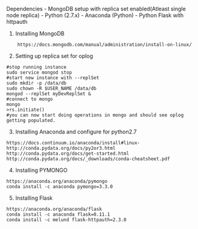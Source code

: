 Dependencies - MongoDB setup with replica set enabled(Atleast single node replica)
             - Python (2.7.x)
             - Anaconda (Python)
             - Python Flask with httpauth
             
1. Installing MongoDB
```
    https://docs.mongodb.com/manual/administration/install-on-linux/
```
2. Setting up replica set for oplog
```
#stop running instance
sudo service mongod stop
#start new instance with --replSet
sudo mkdir -p /data/db
sudo chown -R $USER_NAME /data/db
mongod --replSet myDevReplSet &
#connect to mongo
mongo
>rs.initiate()
#you can now start doing operations in mongo and should see oplog getting populated.
```
3. Installing Anaconda and configure for python2.7
```
https://docs.continuum.io/anaconda/install#linux-
http://conda.pydata.org/docs/py2or3.html
http://conda.pydata.org/docs/get-started.html
http://conda.pydata.org/docs/_downloads/conda-cheatsheet.pdf
```
4. Installing PYMONGO
```
https://anaconda.org/anaconda/pymongo
conda install -c anaconda pymongo=3.3.0
```
5. Installing Flask
````
https://anaconda.org/anaconda/flask
conda install -c anaconda flask=0.11.1
conda install -c melund flask-httpauth=2.3.0

````


